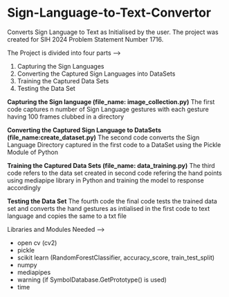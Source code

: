 # Sign-Language-to-Text-Convertor
Converts Sign Language to Text as Initialised by the user. The project was created for SIH 2024 Problem Statement Number 1716.

The Project is divided into four parts -->
1. Capturing the Sign Languages
2. Converting the Captured Sign Languages into DataSets
3. Training the Captured Data Sets
4. Testing the Data Set

**Capturing the Sign language (file_name: image_collection.py)**
The first code captures n number of Sign Language gestures with each gesture having 100 frames clubbed in a directory 
 
**Converting the Captured Sign Language to DataSets (file_name:create_dataset.py)**
The second code converts the Sign Language Directory captured in the first code to a DataSet using the Pickle Module of Python

**Training the Captured Data Sets (file_name: data_training.py)**
The third code refers to the data set created in second code refering the hand points using mediapipe library in Python and training the model to response accordingly

**Testing the Data Set** 
The fourth code the final code tests the trained data set and converts the hand gestures as intialised in the first code to text language and copies the same to a txt file

Libraries and Modules Needed --> 
  - open cv (cv2)
  - pickle
  - scikit learn (RandomForestClassifier, accuracy_score, train_test_split)
  - numpy
  - mediapipes
  - warning (if SymbolDatabase.GetPrototype() is used)
  - time 
